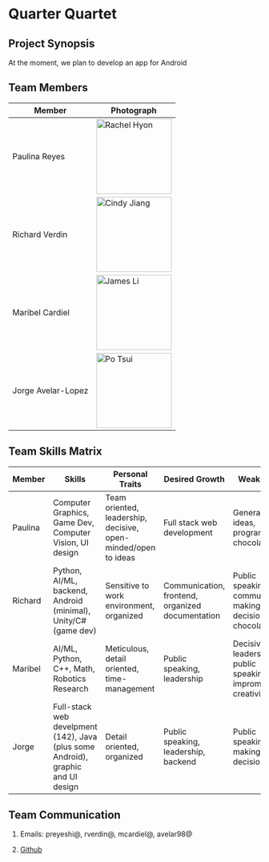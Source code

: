 # Quarter Quartet


## Project Synopsis
At the moment, we plan to develop an app for Android


## Team Members

Member | Photograph
--- | ---
Paulina Reyes | <img src="img/rachel-hyon.jpg" alt="Rachel Hyon" title="Rachel Hyon" width="150">
Richard Verdin | <img src="img/cindy-jiang.png" alt="Cindy Jiang" title="Cindy Jiang" width="150">
Maribel Cardiel | <img src="img/james-li.jpg" alt="James Li" title="James Li" width="150">
Jorge Avelar-Lopez | <img src="img/po-tsui.jpg" alt="Po Tsui" title="Po Tsui" width="150">

## Team Skills Matrix
Member | Skills | Personal Traits | Desired Growth | Weaknesses
--- | --- | --- | --- | ---
Paulina | Computer Graphics, Game Dev, Computer Vision, UI design | Team oriented, leadership, decisive, open-minded/open to ideas | Full stack web development | Generating ideas, programming, chocolate
Richard | Python, AI/ML, backend, Android (minimal), Unity/C# (game dev) | Sensitive to work environment, organized | Communication, frontend, organized documentation | Public speaking, team communication, making decisions, chocolate
Maribel | AI/ML, Python, C++, Math, Robotics Research | Meticulous, detail oriented, time-management | Public speaking, leadership | Decisive leadership, public speaking, lacks impromptu creativity
Jorge | Full-stack web develpment (142), Java (plus some Android), graphic and UI design | Detail oriented, organized | Public speaking, leadership, backend | Public speaking, making a decision

## Team Communication  
1. Emails: preyeshi@, rverdin@, mcardiel@, avelar98@

2. [Github](https://github.com/orgs/StanfordCS194/teams/team-15/)


